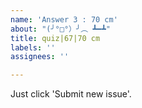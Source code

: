 ```yaml
---
name: 'Answer 3 : 70 cm'
about: "(╯°□°）╯︵ ┻━┻"
title: quiz|67|70 cm
labels: ''
assignees: ''

---
```


Just click 'Submit new issue'.
